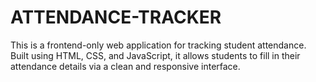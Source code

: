 # ATTENDANCE-TRACKER
This is a frontend-only web application for tracking student attendance. Built using HTML, CSS, and JavaScript, it allows students to fill in their attendance details via a clean and responsive interface.
